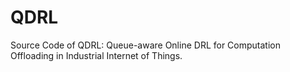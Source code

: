 # QDRL
Source Code of QDRL: Queue-aware Online DRL for Computation Offloading in Industrial Internet of Things.

